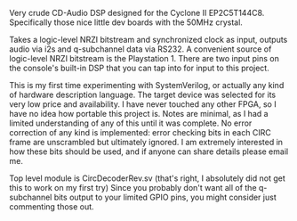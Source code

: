 Very crude CD-Audio DSP designed for the Cyclone II EP2C5T144C8. Specifically those nice little dev boards with the 50MHz crystal.

Takes a logic-level NRZI bitstream and synchronized clock as input, outputs audio via i2s and q-subchannel data via RS232.
A convenient source of logic-level NRZI bitstream is the Playstation 1. There are two input pins on the console's built-in DSP that you can tap into for input to this project.

This is my first time experimenting with SystemVerilog, or actually any kind of hardware description language. The target device was selected for its very low price and availability. I have never touched any other FPGA, so I have no idea how portable this project is.
Notes are minimal, as I had a limited understanding of any of this until it was complete.
No error correction of any kind is implemented: error checking bits in each CIRC frame are unscrambled but ultimately ignored. I am extremely interested in how these bits should be used, and if anyone can share details please email me.

Top level module is CircDecoderRev.sv (that's right, I absolutely did not get this to work on my first try)
Since you probably don't want all of the q-subchannel bits output to your limited GPIO pins, you might consider just commenting those out.
